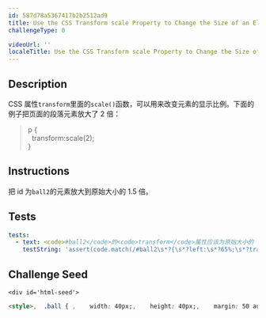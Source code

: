 ```yaml
---
id: 587d78a5367417b2b2512ad9
title: Use the CSS Transform scale Property to Change the Size of an Element
challengeType: 0

videoUrl: ''
localeTitle: Use the CSS Transform scale Property to Change the Size of an Element
---
```


## Description
<section id='description'>
CSS 属性<code>transform</code>里面的<code>scale()</code>函数，可以用来改变元素的显示比例。下面的例子把页面的段落元素放大了 2 倍：
<blockquote>p {<br>&nbsp;&nbsp;transform:scale(2);<br>}</blockquote>
</section>

## Instructions
<section id='instructions'>
把 id 为<code>ball2</code>的元素放大到原始大小的 1.5 倍。
</section>

## Tests
<section id='tests'>

```yml
tests:
  - text: <code>#ball2</code>的<code>transform</code>属性应该为原始大小的 1.5 倍。
    testString: 'assert(code.match(/#ball2\s*?{\s*?left:\s*?65%;\s*?transform:\s*?scale\(1\.5\);\s*?}|#ball2\s*?{\s*?transform:\s*?scale\(1\.5\);\s*?left:\s*?65%;\s*?}/gi), "<code>#ball2</code>的<code>transform</code>属性应该为原始大小的 1.5 倍。");'

```

</section>

## Challenge Seed
<section id='challengeSeed'>

    <div id='html-seed'>
```html
<style>,  .ball { ,    width: 40px;,    height: 40px;,    margin: 50 auto;,    position: fixed;,    background: linear-gradient(,      35deg,,      #ccffff,,      #ffcccc,    );,    border-radius: 50%;,  },  #ball1 {,    left: 20%;,  },  #ball2 {,    left: 65%;,    ,  },,,</style>,,<div class="ball" id= "ball1"></div>,<div class="ball" id= "ball2"></div>
```





</div>





</section>

              